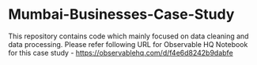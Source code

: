 # Mumbai-Businesses-Case-Study
This repository contains code which mainly focused on data cleaning and data processing.
Please refer following URL for Observable HQ Notebook for this case study - https://observablehq.com/d/f4e6d8242b9dabfe
